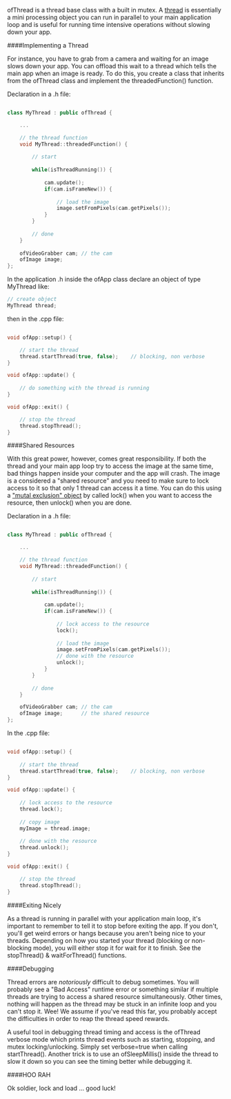 ofThread is a thread base class with a built in mutex. A [thread](http://en.wikipedia.org/wiki/Thread_(computing)) is essentially a mini processing object you can run in parallel to your main application loop and is useful for running time intensive operations without slowing down your app.

####Implementing a Thread

For instance, you have to grab from a camera and waiting for an image slows down your app. You can offload this wait to a thread which tells the main app when an image is ready. To do this, you create a class that inherits from the ofThread class and implement the threadedFunction() function.

Declaration in a .h file:

```cpp

class MyThread : public ofThread {

	...

	// the thread function
	void MyThread::threadedFunction() {
	
		// start
	
		while(isThreadRunning()) {
	
			cam.update();
			if(cam.isFrameNew()) {
		
				// load the image
				image.setFromPixels(cam.getPixels());
			}
		}
	
		// done
	}
	
	ofVideoGrabber cam;	// the cam
	ofImage image;
};

```

In the application .h inside the ofApp class declare an object of type MyThread like:

```cpp
// create object
MyThread thread;
```

then in the .cpp file:

```cpp

void ofApp::setup() {

	// start the thread
	thread.startThread(true, false);	// blocking, non verbose
}

void ofApp::update() {
	
	// do something with the thread is running
}

void ofApp::exit() {

	// stop the thread
	thread.stopThread();
}

```

####Shared Resources

With this great power, however, comes great responsibility. If both the thread and your main app loop try to access the image at the same time, bad things happen inside your computer and the app will crash. The image is a considered a "shared resource" and you need to make sure to lock access to it so that only 1 thread can access it a time. You can do this using a ["mutal exclusion" object](http://en.wikipedia.org/wiki/Mutex) by called lock() when you want to access the resource, then unlock() when you are done.

Declaration in a .h file:

```cpp

class MyThread : public ofThread {

	...

	// the thread function
	void MyThread::threadedFunction() {
	
		// start
	
		while(isThreadRunning()) {
	
			cam.update();
			if(cam.isFrameNew()) {
	
				// lock access to the resource
				lock();
				
				// load the image
				image.setFromPixels(cam.getPixels());	
				// done with the resource
				unlock();
			}	
		}
	
		// done
	}

	ofVideoGrabber cam;	// the cam
	ofImage image;		// the shared resource
};

```

In the .cpp file:

```cpp

void ofApp::setup() {
	
	// start the thread
	thread.startThread(true, false);	// blocking, non verbose
}

void ofApp::update() {
	
	// lock access to the resource
	thread.lock();
	
	// copy image
	myImage = thread.image;
	
	// done with the resource
	thread.unlock();
}

void ofApp::exit() {

	// stop the thread
	thread.stopThread();
}

```

####Exiting Nicely

As a thread is running in parallel with your application main loop, it's important to remember to tell it to stop before exiting the app. If you don't, you'll get weird errors or hangs because you aren't being nice to your threads. Depending on how you started your thread (blocking or non-blocking mode), you will either stop it for wait for it to finish. See the stopThread() & waitForThread() functions.

####Debugging

Thread errors are *notoriously* difficult to debug sometimes. You will probably see a "Bad Access" runtime error or something similar if multiple threads are trying to access a shared resource simultaneously. Other times, nothing will happen as the thread may be stuck in an infinite loop and you can't stop it. Wee! We assume if you've read this far, you probably accept the difficulties in order to reap the thread speed rewards. 

A useful tool in debugging thread timing and access is the ofThread verbose mode which prints thread events such as starting, stopping, and mutex locking/unlocking. Simply set verbose=true when calling startThread(). Another trick is to use an ofSleepMillis() inside the thread to slow it down so you can see the timing better while debugging it.

####HOO RAH

Ok soldier, lock and load ... good luck!
